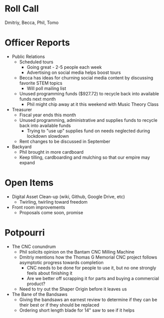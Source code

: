 Roll Call
=========
Dmitriy, Becca, Phil, Tomo
  
Officer Reports
===============
- Public Relations  
  - Scheduled tours
    - Going great - 2-5 people each week
    - Advertising on social media helps boost tours
  - Becca has ideas for churning social media content by discussing favorite STEM topics
    - Will poll mailing list
  - Unused programming funds ($927.72) to recycle back into available funds next month
    - Phil might chip away at it this weekend with Music Theory Class
- Treasurer
  - Fiscal year ends this month
  - Unused programming, administrative and supplies funds to recycle back into available funds
    - Trying to "use up" supplies fund on needs neglected during lockdown slowdown
  - Rent changes to be discussed in September
- Backyard
  - Phil brought in more cardboard
  - Keep tilling, cardboarding and mulching so that our empire may expand
  
Open Items
==========
- Digital Asset Clean-up (wiki, Github, Google Drive, etc)
  - Twirling, twirling toward freedom
- Front room improvements
  - Proposals come soon, promise

Potpourri
=========
- The CNC conundrum
  - Phil solicits opinion on the Bantam CNC Milling Machine
  - Dmitriy mentions how the Thomas G Memorial CNC project follows asymptotic progress towards completion
    - CNC needs to be done for people to use it, but no one strongly feels about finishing it
    - Are we better off scrapping it for parts and buying a commercial product?
  - Need to try out the Shaper Origin before it leaves us
- The Bane of the Bandsaws
  - Giving the bandsaws an earnest review to determine if they can be their best or if they should be replaced
  - Ordering short length blade for 14" saw to see if it helps
